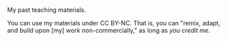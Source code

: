  My past teaching materials.

 You can use my materials under CC BY-NC. That is, you can "remix, adapt, and build upon [my] work non-commercially," as long as _you credit me_.
